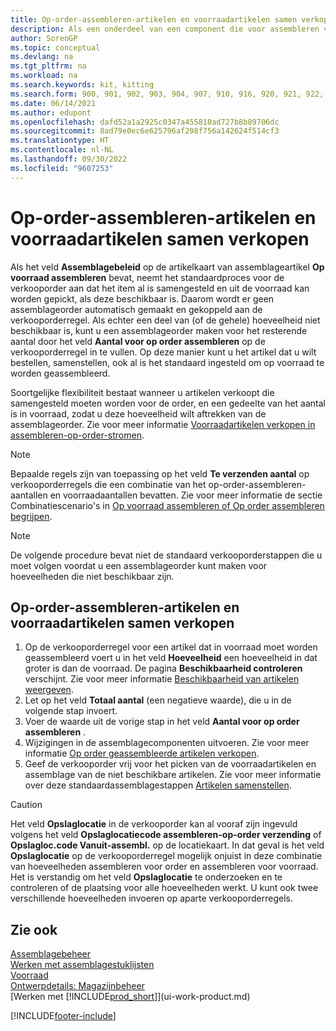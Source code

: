 ```yaml
---
title: Op-order-assembleren-artikelen en voorraadartikelen samen verkopen
description: Als een onderdeel van een component die voor assembleren voor voorraad is ingesteld, niet beschikbaar is, hebt u de flexibiliteit om ter plekke een assemblageorder voor het resterende aantal te maken.
author: SorenGP
ms.topic: conceptual
ms.devlang: na
ms.tgt_pltfrm: na
ms.workload: na
ms.search.keywords: kit, kitting
ms.search.form: 900, 901, 902, 903, 904, 907, 910, 916, 920, 921, 922, 923, 940, 941, 942, 930, 931, 932, 914, 915, 905
ms.date: 06/14/2021
ms.author: edupont
ms.openlocfilehash: dafd52a1a2925c0347a455810ad727b8b89706dc
ms.sourcegitcommit: 8ad79e0ec6e625796af298f756a142624f514cf3
ms.translationtype: HT
ms.contentlocale: nl-NL
ms.lasthandoff: 09/30/2022
ms.locfileid: "9607253"
---
```

# <a name="sell-assemble-to-order-items-and-inventory-items-together"></a>Op-order-assembleren-artikelen en voorraadartikelen samen verkopen

Als het veld **Assemblagebeleid** op de artikelkaart van assemblageartikel **Op voorraad assembleren** bevat, neemt het standaardproces voor de verkooporder aan dat het item al is samengesteld en uit de voorraad kan worden gepickt, als deze beschikbaar is. Daarom wordt er geen assemblageorder automatisch gemaakt en gekoppeld aan de verkooporderregel. Als echter een deel van (of de gehele) hoeveelheid niet beschikbaar is, kunt u een assemblageorder maken voor het resterende aantal door het veld **Aantal voor op order assembleren** op de verkooporderregel in te vullen. Op deze manier kunt u het artikel dat u wilt bestellen, samenstellen, ook al is het standaard ingesteld om op voorraad te worden geassembleerd.  

Soortgelijke flexibiliteit bestaat wanneer u artikelen verkoopt die samengesteld moeten worden voor de order, en een gedeelte van het aantal is in voorraad, zodat u deze hoeveelheid wilt aftrekken van de assemblageorder. Zie voor meer informatie [Voorraadartikelen verkopen in assembleren-op-order-stromen](assembly-how-to-sell-inventory-items-in-assemble-to-order-flows.md).  

> [!NOTE]  
>  Bepaalde regels zijn van toepassing op het veld **Te verzenden aantal** op verkooporderregels die een combinatie van het op-order-assembleren-aantallen en voorraadaantallen bevatten. Zie voor meer informatie de sectie Combinatiescenario's in [Op voorraad assembleren of Op order assembleren begrijpen](assembly-assemble-to-order-or-assemble-to-stock.md).  

> [!NOTE]  
>  De volgende procedure bevat niet de standaard verkooporderstappen die u moet volgen voordat u een assemblageorder kunt maken voor hoeveelheden die niet beschikbaar zijn.

## <a name="to-sell-assemble-to-order-items-and-inventory-items-together"></a>Op-order-assembleren-artikelen en voorraadartikelen samen verkopen

1.  Op de verkooporderregel voor een artikel dat in voorraad moet worden geassembleerd voert u in het veld **Hoeveelheid** een hoeveelheid in dat groter is dan de voorraad. De pagina **Beschikbaarheid controleren** verschijnt. Zie voor meer informatie [Beschikbaarheid van artikelen weergeven](inventory-how-availability-overview.md).
2.  Let op het veld **Totaal aantal** (een negatieve waarde), die u in de volgende stap invoert.  
3.  Voer de waarde uit de vorige stap in het veld **Aantal voor op order assembleren** .  
4.  Wijzigingen in de assemblagecomponenten uitvoeren. Zie voor meer informatie [Op order geassembleerde artikelen verkopen](assembly-how-to-sell-items-assembled-to-order.md).  
5.  Geef de verkooporder vrij voor het picken van de voorraadartikelen en assemblage van de niet beschikbare artikelen. Zie voor meer informatie over deze standaardassemblagestappen [Artikelen samenstellen](assembly-how-to-assemble-items.md).  

> [!CAUTION]  
>  Het veld **Opslaglocatie** in de verkooporder kan al vooraf zijn ingevuld volgens het veld **Opslaglocatiecode assembleren-op-order verzending** of **Opslagloc.code Vanuit-assembl.** op de locatiekaart. In dat geval is het veld **Opslaglocatie** op de verkooporderregel mogelijk onjuist in deze combinatie van hoeveelheden assembleren voor order en assembleren voor voorraad. Het is verstandig om het veld **Opslaglocatie** te onderzoeken en te controleren of de plaatsing voor alle hoeveelheden werkt. U kunt ook twee verschillende hoeveelheden invoeren op aparte verkooporderregels.  

## <a name="see-also"></a>Zie ook

[Assemblagebeheer](assembly-assemble-items.md)  
[Werken met assemblagestuklijsten](assembly-how-work-assembly-boms.md)  
[Voorraad](inventory-manage-inventory.md)  
[Ontwerpdetails: Magazijnbeheer](design-details-warehouse-management.md)  
[Werken met [!INCLUDE[prod_short](includes/prod_short.md)]](ui-work-product.md)


[!INCLUDE[footer-include](includes/footer-banner.md)]